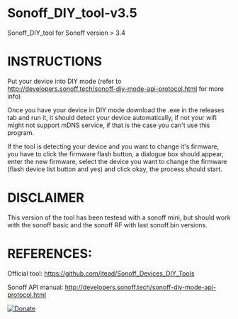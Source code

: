 # Sonoff_DIY_tool-v3.5
Sonoff_DIY_tool for Sonoff version > 3.4

# INSTRUCTIONS

Put your device into DIY mode (refer to http://developers.sonoff.tech/sonoff-diy-mode-api-protocol.html for more info)

Once you have your device in DIY mode download the .exe in the releases tab and run it, it should detect your device automatically, if not your wifi might not support mDNS service, if that is the case you can't use this program.

If the tool is detecting your device and you want to change it's firmware, you have to click the firmware flash button, a dialogue box should appear, enter the new firmware, select the device you want to change the firmware (flash device list button and yes) and click okay, the process should start.

# DISCLAIMER

This version of the tool has been testesd with a sonoff mini, but should work with the sonoff basic and the sonoff RF with last sonoff.bin versions.

# REFERENCES:
Official tool: https://github.com/itead/Sonoff_Devices_DIY_Tools

Sonoff API manual: http://developers.sonoff.tech/sonoff-diy-mode-api-protocol.html


<p><a href="https://www.paypal.com/cgi-bin/webscr?cmd=_s-xclick&amp;hosted_button_id=59LH5AHNQ8XZW" rel="nofollow"><img src="https://camo.githubusercontent.com/2bfa6102e99ff9a137185897b0a566aa0977a4790348c462e6951829e787af8f/68747470733a2f2f696d672e736869656c64732e696f2f62616467652f446f6e6174652d50617950616c2d677265656e2e737667" alt="Donate" data-canonical-src="https://img.shields.io/badge/Donate-PayPal-green.svg" style="max-width:100%;"></a></p>

